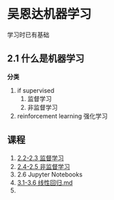 # 吴恩达机器学习
学习时已有基础

## 2.1 什么是机器学习
**分类**
1.  if supervised
	1. 监督学习
	2. 非监督学习
2. reinforcement learning 强化学习
## 课程
1. [2.2-2.3 监督学习](2.2-2.3监督学习.md)
2. [2.4-2.5 非监督学习](2.4-2.5非监督学习.md)
3. 2.6 Jupyter Notebooks
4. [3.1-3.6 线性回归.md](3.1-3.6线性回归.md)
5. 
